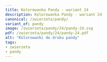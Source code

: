 ```yaml
---
title: Kolorowanka Pandy - wariant 24
description: Kolorowanka Pandy - wariant 24
canonical: /zwierzeta/pandy/
variant_of: pandy
image: /zwierzeta/pandy/24/pandy-24.svg
pdf: /zwierzeta/pandy/24/pandy-24.pdf
alt: "Kolorowanki do druku pandy"
tags:
- zwierzeta
- pandy
---
```


